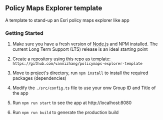 ## Policy Maps Explorer template

A template to stand-up an Esri policy maps explorer like app 

### Getting Started

1. Make sure you have a fresh version of [Node.js](https://nodejs.org/en/) and NPM installed. The current Long Term Support (LTS) release is an ideal starting point

2. Create a repository using this repo as template: `https://github.com/vannizhang/policymaps-explorer-template`

3. Move to project's directory, run `npm install` to install the required packages (dependencies)

4. Modify the `./src/config.ts` file to use your onw Group ID and Title of the app

4. Run `npm run start` to see the app at http://localhost:8080

5. Run `npm run build` to generate the production build